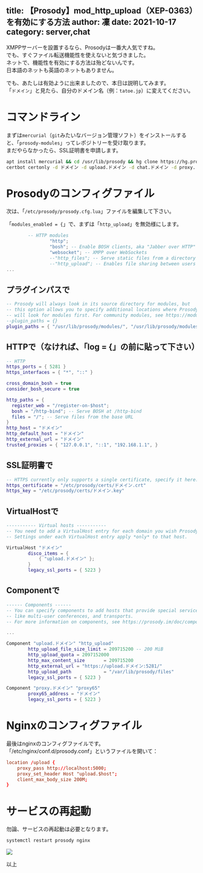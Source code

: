 title: 【Prosody】mod_http_upload（XEP-0363）を有効にする方法
author: 凜
date: 2021-10-17
category: server,chat
----
XMPPサーバーを設置するなら、Prosodyは一番大人気ですね。\
でも、すぐファイル転送機能性を使えないと気づきました。\
ネットで、機能性を有効にする方法は殆どないんです。\
日本語のネットも英語のネットもありません。

でも、あたしは有効ように出来ましたので、本日は説明してみます。\
「`ドメイン`」と見たら、自分のドメイン名（例：`tatoe.jp`）に変えてください。

# コマンドライン

まずは`mercurial`（`git`みたいなバージョン管理ソフト）をインストールすると、「`prosody-modules`」ってレポジトリーを受け取ります。\
まだやらなかったら、SSL証明書を申請します。

```sh
apt install mercurial && cd /usr/lib/prosody && hg clone https://hg.prosody.im/prosody-modules/ modules-extra
certbot certonly -d ドメイン -d upload.ドメイン -d chat.ドメイン -d proxy.ドメイン --deploy-hook "prosodyctl --root cert import /etc/letsencrypt/live"
```

# Prosodyのコンフィグファイル

次は、「`/etc/prosody/prosody.cfg.lua`」ファイルを編集して下さい。

「`modules_enabled = {`」で、まずは「`http_upload`」を無効様にします。

```lua
        -- HTTP modules
                "http";
                "bosh"; -- Enable BOSH clients, aka "Jabber over HTTP"
                "websocket"; -- XMPP over WebSockets
                --"http_files"; -- Serve static files from a directory over HTTP
                --"http_upload"; -- Enables file sharing between users
...
```

## プラグインパスで

```lua
-- Prosody will always look in its source directory for modules, but
-- this option allows you to specify additional locations where Prosody
-- will look for modules first. For community modules, see https://modules.prosody.im/
--plugin_paths = {}
plugin_paths = { "/usr/lib/prosody/modules/", "/usr/lib/prosody/modules-extra/"  }
```

## HTTPで（なければ、「log = {」の前に貼って下さい）

```lua
-- HTTP
https_ports = { 5281 }
https_interfaces = { "*", "::" }

cross_domain_bosh = true
consider_bosh_secure = true

http_paths = {
  register_web = "/register-on-$host";
  bosh = "/http-bind"; -- Serve BOSH at /http-bind
  files = "/"; -- Serve files from the base URL
}
http_host = "ドメイン"
http_default_host = "ドメイン"
http_external_url = "ドメイン"
trusted_proxies = { "127.0.0.1", "::1", "192.168.1.1", }
```

## SSL証明書で

```lua
-- HTTPS currently only supports a single certificate, specify it here:
https_certificate = "/etc/prosody/certs/ドメイン.crt"
https_key = "/etc/prosody/certs/ドメイン.key"
```

## VirtualHostで

```lua
----------- Virtual hosts -----------
-- You need to add a VirtualHost entry for each domain you wish Prosody to serve.
-- Settings under each VirtualHost entry apply *only* to that host.

VirtualHost "ドメイン"
        disco_items = {
            { "upload.ドメイン" };
        }
        legacy_ssl_ports = { 5223 }
```

## Componentで

```lua
------ Components ------
-- You can specify components to add hosts that provide special services,
-- like multi-user conferences, and transports.
-- For more information on components, see https://prosody.im/doc/components

...

Component "upload.ドメイン" "http_upload"
        http_upload_file_size_limit = 209715200 -- 200 MiB
        http_upload_quota = 2097152000
        http_max_content_size       = 209715200
        http_external_url = "https://upload.ドメイン:5281/"
        http_upload_path            = "/var/lib/prosody/files"
        legacy_ssl_ports = { 5223 }

Component "proxy.ドメイン" "proxy65"
        proxy65_address = "ドメイン"
        legacy_ssl_ports = { 5223 }
```

# Nginxのコンフィグファイル

最後はnginxのコンフィグファイルです。\
「/etc/nginx/conf.d/prosody.conf」というファイルを開いて：

```conf
location /upload {
    proxy_pass http://localhost:5000;
    proxy_set_header Host "upload.$host";
    client_max_body_size 200M;
}
```

# サービスの再起動

勿論、サービスの再起動は必要となります。

```sh
systemctl restart prosody nginx
```

![](https://ass.technicalsuwako.moe/modhttpupload.png)

以上

